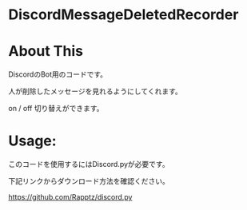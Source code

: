 # DiscordMessageDeletedRecorder

# About This
DiscordのBot用のコードです。

人が削除したメッセージを見れるようにしてくれます。

on / off 切り替えができます。

# Usage:
このコードを使用するにはDiscord.pyが必要です。

下記リンクからダウンロード方法を確認ください。

https://github.com/Rapptz/discord.py

